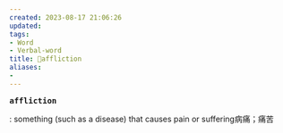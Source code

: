 ```yaml
---
created: 2023-08-17 21:06:26
updated: 
tags: 
- Word
- Verbal-word
title: 🚩affliction
aliases:
- 
---
```


<pre><strong>affliction</strong></pre>
: something (such as a disease) that causes pain or suffering病痛；痛苦